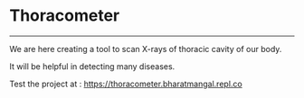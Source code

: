 # Thoracometer

---------------------

We are here creating a tool to scan X-rays of thoracic cavity of our body.

It will be helpful in detecting many diseases.

Test the project at : https://thoracometer.bharatmangal.repl.co
